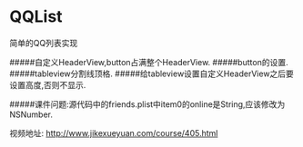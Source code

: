 # QQList
简单的QQ列表实现

#####自定义HeaderView,button占满整个HeaderView.
#####button的设置.
#####tableview分割线顶格.
#####给tableview设置自定义HeaderView之后要设置高度,否则不显示.

#####课件问题:源代码中的friends.plist中item0的online是String,应该修改为NSNumber.

视频地址: http://www.jikexueyuan.com/course/405.html
